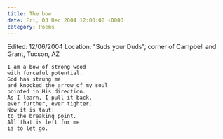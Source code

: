 ```yaml
---
title: The bow
date: Fri, 03 Dec 2004 12:00:00 +0000
category: Poems
---
```


Edited: 12/06/2004
Location: "Suds your Duds", corner of Campbell and Grant, Tucson, AZ

    I am a bow of strong wood  
    with forceful potential.  
    God has strung me  
    and knocked the arrow of my soul  
    pointed in His direction.  
    As I learn, I pull it back,  
    ever further, ever tighter.  
    Now it is taut:  
    to the breaking point.  
    All that is left for me  
    is to let go.


